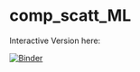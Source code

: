 # comp_scatt_ML

Interactive Version here:


[![Binder](https://mybinder.org/badge_logo.svg)](https://mybinder.org/v2/gh/chiarabadiali/comp_scatt_ML/main?filepath=Comp_Scatt_ML.ipynb)
